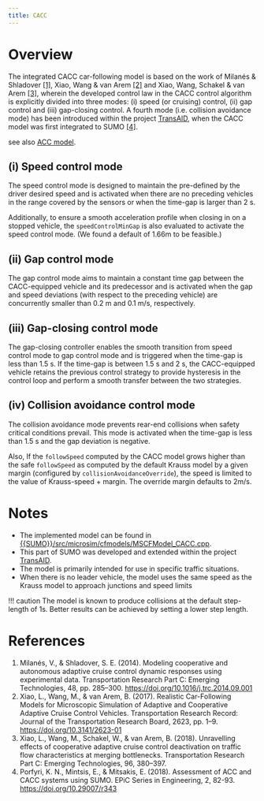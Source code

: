 ```yaml
---
title: CACC
---
```


# Overview

The integrated CACC car-following model is based on the work of Milanés
& Shladover [\[1\]](#references), Xiao, Wang & van Arem [\[2\]](#references) and Xiao, Wang, Schakel &
van Arem [\[3\]](#references), wherein the developed control law in the CACC control
algorithm is explicitly divided into three modes: (i) speed (or
cruising) control, (ii) gap control and (iii) gap-closing control. A
fourth mode (i.e. collision avoidance mode) has been introduced within
the project [TransAID](https://www.transaid.eu), when the CACC model was first integrated to SUMO [\[4\]](#references).

see also [ACC model](ACC.md).

## (i) Speed control mode

The speed control mode is designed to maintain the pre-defined by the
driver desired speed and is activated when there are no preceding
vehicles in the range covered by the sensors or when the time-gap is
larger than 2 s.

Additionally, to ensure a smooth acceleration profile when closing in on a stopped vehicle, the `speedControlMinGap` is also evaluated to activate the speed control mode. (We found a default of 1.66m to be feasible.)

## (ii) Gap control mode

The gap control mode aims to maintain a constant time gap between the
CACC-equipped vehicle and its predecessor and is activated when the gap
and speed deviations (with respect to the preceding vehicle) are
concurrently smaller than 0.2 m and 0.1 m/s, respectively.

## (iii) Gap-closing control mode

The gap-closing controller enables the smooth transition from speed
control mode to gap control mode and is triggered when the time-gap is
less than 1.5 s. If the time-gap is between 1.5 s and 2 s, the
CACC-equipped vehicle retains the previous control strategy to provide
hysteresis in the control loop and perform a smooth transfer between the
two strategies.

## (iv) Collision avoidance control mode

The collision avoidance mode prevents rear-end collisions when safety
critical conditions prevail. This mode is activated when the time-gap is
less than 1.5 s and the gap deviation is negative.

Also, If the `followSpeed` computed by the CACC model grows higher than the safe `followSpeed` as computed by the default Krauss model by a given margin (configured by `collisionAvoidanceOverride`), the speed is limited to the value of Krauss-speed + margin. The override margin defaults to 2m/s.

# Notes

- The implemented model can be found in [{{SUMO}}/src/microsim/cfmodels/MSCFModel_CACC.cpp]({{Source}}src/microsim/cfmodels/MSCFModel_CACC.cpp).
- This part of SUMO was developed and extended within the project
  [TransAID](https://www.transaid.eu).
- The model is primarily intended for use in specific traffic
  situations.
- When there is no leader vehicle, the model uses the same speed as the Krauss model to approach junctions and speed limits

!!! caution
    The model is known to produce collisions at the default step-length of 1s. Better results can be achieved by setting a lower step length.

# References

1.  Milanés, V., & Shladover, S. E. (2014). Modeling cooperative and
    autonomous adaptive cruise control dynamic responses using
    experimental data. Transportation Research Part C: Emerging
    Technologies, 48, pp. 285–300.
    <https://doi.org/10.1016/j.trc.2014.09.001>
2.  Xiao, L., Wang, M., & van Arem, B. (2017). Realistic Car-Following
    Models for Microscopic Simulation of Adaptive and Cooperative
    Adaptive Cruise Control Vehicles. Transportation Research Record:
    Journal of the Transportation Research Board, 2623, pp. 1–9.
    <https://doi.org/10.3141/2623-01>
3.  Xiao, L., Wang, M., Schakel, W., & van Arem, B. (2018). Unravelling
    effects of cooperative adaptive cruise control deactivation on
    traffic flow characteristics at merging bottlenecks. Transportation
    Research Part C: Emerging Technologies, 96, 380–397.
4.	Porfyri, K. N., Mintsis, E., & Mitsakis, E. (2018). Assessment of ACC and CACC systems using SUMO.
	EPiC Series in Engineering, 2, 82-93.
	<https://doi.org/10.29007/r343>
